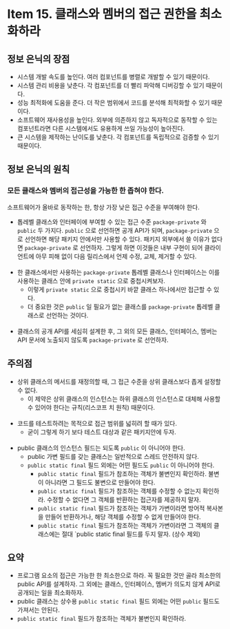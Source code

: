 # Item 15. 클래스와 멤버의 접근 권한을 최소화하라

## 정보 은닉의 장점
* 시스템 개발 속도를 높인다. 여러 컴포넌트를 병렬로 개발할 수 있기 때문이다.
* 시스템 관리 비용을 낮춘다. 각 컴포넌트를 더 빨리 파악해 디버깅할 수 있기 때문이다.
* 성능 최적화에 도움을 준다. 더 작은 범위에서 코드를 분석해 최적화할 수 있기 때문이다.
* 소프트웨어 재사용성을 높인다. 외부에 의존하지 않고 독자적으로 동작할 수 있는 컴포넌트라면
    다른 시스템에서도 유용하게 쓰일 가능성이 높아진다.
* 큰 시스템을 제작하는 난이도를 낮춘다. 각 컴포넌트를 독립적으로 검증할 수 있기 때문이다.

## 정보 은닉의 원칙
### 모든 클래스와 멤버의 접근성을 가능한 한 좁혀야 한다.
소프트웨어가 올바로 동작하는 한, 항상 가장 낮은 접근 수준을 부여해야 한다.
* 톱레벨 클래스와 인터페이에 부여할 수 있는 접근 수준 `package-private` 와 `public` 두 가지다.
`public` 으로 선언하면 공개 API가 되며, `package-private` 으로 선언하면 해당 패키지 안에서만 사용할 수 있다.
패키지 외부에서 쓸 이유가 없다면 `package-private` 로 선언하자. 그렇게 하면 이것들은 내부 구현이 되어 클라이언트에 아무
피해 없이 다음 릴리스에서 언제 수정, 교체, 제거할 수 있다.
</br></br>
* 한 클래스에서만 사용하는 `package-private` 톱레벨 클래스나 인터페이스는 이를 사용하는 클래스 안에 `private static` 으로 중첩시켜보자.
  * 이렇게 `private static` 으로 중첩시키 바깥 클래스 하나에서만 접근할 수 있다.
  * 더 중요한 것은 `public` 일 필요가 없는 클래스를 `package-private` 톱레벨 클래스로 선언하는 것이다.
</br></br>
* 클래스의 공개 API를 세심히 설계한 후, 그 외의 모든 클래스, 인터페이스, 멤버는 API 문서에 노출되지 않도록 `package-private` 로 선언하자.

## 주의점
* 상위 클래스의 메서드를 재정의할 때, 그 접근 수준을 상위 클래스보다 좁게 설정할 수 없다.
  * 이 제약은 상위 클래스의 인스턴스는 하위 클래스의 인스턴스로 대체해 사용할 수 있어야 한다는 규칙(리스코프 치 원칙) 때문이다.
</br></br>
* 코드를 테스트하려는 목적으로 접근 범위를 넓히려 할 때가 있다. 
  * 굳이 그렇게 하기 보다 테스트 대상과 같은 패키지안에 두자.
</br></br>
* public 클래스의 인스턴스 필드는 되도록 `public` 이 아니어야 한다.
  * public 가변 필드를 갖는 클래스는 일반적으로 스레드 안전하지 않다.
  * `public static final` 필드 외에는 어떤 필드도 `public` 이 아니어야 한다.
    * `public static final` 필드가 참조하는 객체가 불변인지 확인하라. 불변이 아니라면 그 필드도 불변으로 만들어야 한다.
    * `public static final` 필드가 참조하는 객체를 수정할 수 없는지 확인하라. 수정할 수 없다면 그 객체를 반환하는 접근자를 제공하지 말자.
    * `public static final` 필드가 참조하는 객체가 가변이라면 방어적 복사본을 만들어 반환하거나, 해당 객체를 수정할 수 없게 만들어야 한다.
    * `public static final` 필드가 참조하는 객체가 가변이라면 그 객체의 클래스에는 절대 `public static final 필드를 두지 말자. (상수 제외)

## 요약
* 프로그램 요소의 접근은 가능한 한 최소한으로 하라. 꼭 필요한 것만 골라 최소한의 public API를 설계하자.
그 외에는 클래스, 인터페이스, 멤버가 의도치 않게 API로 공개되는 일을 최소화하자.
* public 클래스는 상수용 `public static final` 필드 외에는 어떤 `public` 필드도 가져서는 안된다.
* `public static final` 필드가 참조하는 객체가 불변인지 확인하라.